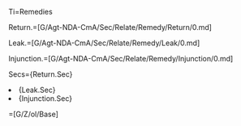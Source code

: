 Ti=Remedies

Return.=[G/Agt-NDA-CmA/Sec/Relate/Remedy/Return/0.md]

Leak.=[G/Agt-NDA-CmA/Sec/Relate/Remedy/Leak/0.md]

Injunction.=[G/Agt-NDA-CmA/Sec/Relate/Remedy/Injunction/0.md]

Secs={Return.Sec}<li>{Leak.Sec}<li>{Injunction.Sec}

=[G/Z/ol/Base]